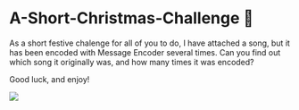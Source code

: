 # A-Short-Christmas-Challenge 🎄
As a short festive chalenge for all of you to do, I have attached a song, but it has been encoded with Message Encoder several times. Can you find out which song it originally was, and how many times it was encoded?

Good luck, and enjoy!

![](https://view-counter.tobyhagan.com/?user=ShashCode2348/A-Short-Christmas-Challenge)
